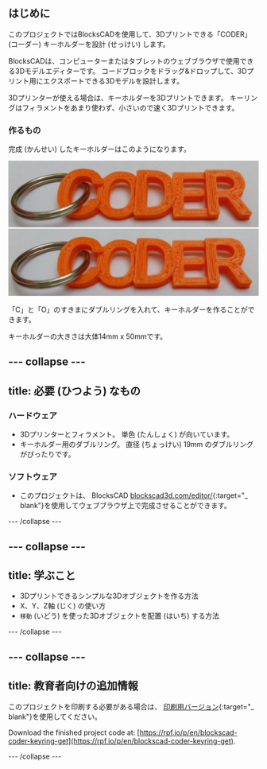 ## はじめに

このプロジェクトではBlocksCADを使用して、3Dプリントできる「CODER」(コーダー) キーホルダーを設計 (せっけい) します。

BlocksCADは、コンピューターまたはタブレットのウェブブラウザで使用できる3Dモデルエディターです。 コードブロックをドラッグ&ドロップして、3Dプリント用にエクスポートできる3Dモデルを設計します。

3Dプリンターが使える場合は、キーホルダーを3Dプリントできます。 キーリングはフィラメントをあまり使わず、小さいので速く3Dプリントできます。

### 作るもの

完成 (かんせい) したキーホルダーはこのようになります。

![スクリーンショット](images/coder-keyring.png) ![スクリーンショット](images/coder-keyring.png)

「C」と「O」のすきまにダブルリングを入れて、キーホルダーを作ることができます。

キーホルダーの大きさは大体14mm x 50mmです。

--- collapse ---
---
title: 必要 (ひつよう) なもの
---

### ハードウェア

+ 3Dプリンターとフィラメント。 単色 (たんしょく) が向いています。
+ キーホルダー用のダブルリング。 直径 (ちょっけい) 19mm のダブルリングがぴったりです。

### ソフトウェア

+ このプロジェクトは、 BlocksCAD [blockscad3d.com/editor/](https://www.blockscad3d.com/editor){:target="_ blank"}を使用してウェブブラウザ上で完成させることができます。

--- /collapse ---

--- collapse ---
---
title: 学ぶこと
---

+ 3Dプリントできるシンプルな3Dオブジェクトを作る方法
+ X、Y、Z軸 (じく) の使い方
+ `移動` (いどう) を使った3Dオブジェクトを配置 (はいち) する方法

--- /collapse ---

--- collapse ---
---
title: 教育者向けの追加情報
---

このプロジェクトを印刷する必要がある場合は、 [印刷用バージョン](https://projects.raspberrypi.org/ja-JP/projects/blockscad-coder-keyring/print){:target="_ blank"}を使用してください。

Download the finished project code at: [https://rpf.io/p/en/blockscad-coder-keyring-get](https://rpf.io/p/en/blockscad-coder-keyring-get).

--- /collapse ---
